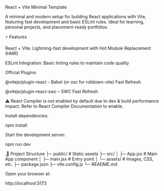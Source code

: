 React + Vite Minimal Template

A minimal and modern setup for building React applications with Vite, featuring fast development and basic ESLint rules. Ideal for learning, personal projects, and placement-ready portfolios.

⚡ Features

React + Vite: Lightning-fast development with Hot Module Replacement (HMR)

ESLint Integration: Basic linting rules to maintain code quality

Official Plugins:

@vitejs/plugin-react – Babel (or oxc for rolldown-vite) Fast Refresh

@vitejs/plugin-react-swc – SWC Fast Refresh

⚠️ React Compiler is not enabled by default due to dev & build performance impact. Refer to React Compiler Documentation
 to enable.

Install dependencies:

npm install

Start the development server:

npm run dev

,📂 Project Structure
├─ public/          # Static assets
├─ src/
│  ├─ App.jsx       # Main App component
│  ├─ main.jsx      # Entry point
│  └─ assets/       # Images, CSS, etc.
├─ package.json
├─ vite.config.js
└─ README.md

Open your browser at:

http://localhost:5173
